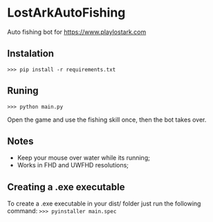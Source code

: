 # LostArkAutoFishing

Auto fishing bot for https://www.playlostark.com

## Instalation
`>>> pip install -r requirements.txt`

## Runing
`>>> python main.py`

Open the game and use the fishing skill once, then the bot takes over.

## Notes
- Keep your mouse over water while its running;
- Works in FHD and UWFHD resolutions;

## Creating a .exe executable
To create a .exe executable in your dist/ folder just run the following command:
`>>> pyinstaller main.spec`